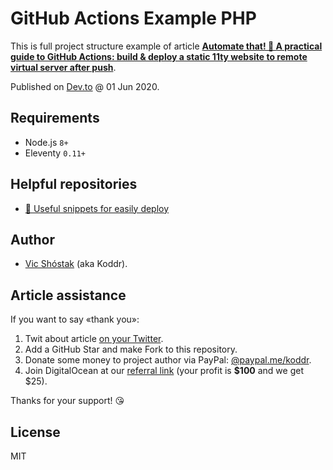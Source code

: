 # GitHub Actions Example PHP

This is full project structure example of article **[Automate that! 👊 A practical guide to GitHub Actions: build & deploy a static 11ty website to remote virtual server after push](https://dev.to/koddr/automate-that-a-practical-guide-to-github-actions-build-deploy-a-static-11ty-website-to-remote-virtual-server-after-push-d19)**.

Published on [Dev.to](https://dev.to/koddr/automate-that-a-practical-guide-to-github-actions-build-deploy-a-static-11ty-website-to-remote-virtual-server-after-push-d19) @ 01 Jun 2020.

## Requirements

- Node.js `8+`
- Eleventy `0.11+`

## Helpful repositories

- [🚚 Useful snippets for easily deploy](https://github.com/truewebartisans/snippets-deploy)

## Author

- [Vic Shóstak](https://github.com/koddr) (aka Koddr).

## Article assistance

If you want to say «thank you»:

1. Twit about article [on your Twitter](https://twitter.com/intent/tweet?text=Enter%20to%20gRPC%20in%20Go%20%E2%86%92%20first%20server%20https%3A%2F%2Fdev.to%2Fkoddr%2Fenter-to-grpc-in-go-first-server-4a5g).
2. Add a GitHub Star and make Fork to this repository.
3. Donate some money to project author via PayPal: [@paypal.me/koddr](https://paypal.me/koddr?locale.x=en_EN).
4. Join DigitalOcean at our [referral link](https://m.do.co/c/b41859fa9b6e) (your profit is **\$100** and we get \$25).

Thanks for your support! 😘

## License

MIT
